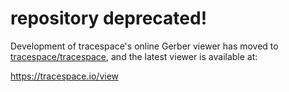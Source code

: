 # repository deprecated!

Development of tracespace's online Gerber viewer has moved to [tracespace/tracespace][tracespace], and the latest viewer is available at:

<https://tracespace.io/view>

[tracespace]: https://github.com/tracespace/tracespace
